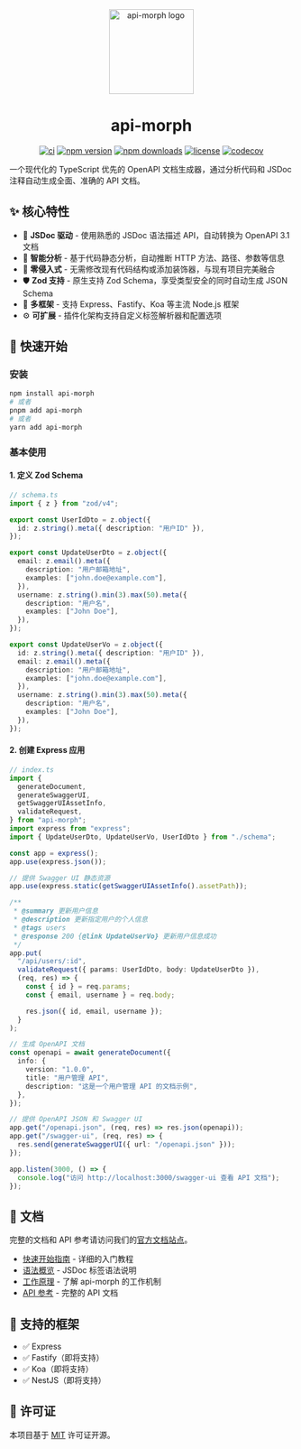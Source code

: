 <div align="center">
  <a href="https://yingzhi0808.github.io/api-morph/"><img src="https://yingzhi0808.github.io/api-morph/logo.svg" alt="api-morph logo" width="150" height="150"></a>
  <h1>api-morph</h1>
</div>

<div align="center">

[![ci](https://github.com/yingzhi0808/api-morph/actions/workflows/ci.yml/badge.svg?branch=main)](https://github.com/yingzhi0808/api-morph/actions/workflows/ci.yml)
[![npm version](https://img.shields.io/npm/v/api-morph.svg)](https://www.npmjs.com/package/api-morph)
[![npm downloads](https://img.shields.io/npm/dm/api-morph.svg)](https://www.npmjs.com/package/api-morph)
[![license](https://img.shields.io/npm/l/api-morph.svg)](https://github.com/yingzhi0808/api-morph/blob/main/LICENSE)
[![codecov](https://codecov.io/gh/yingzhi0808/api-morph/graph/badge.svg?token=AK6BS4DRO1)](https://codecov.io/gh/yingzhi0808/api-morph)
</div>

一个现代化的 TypeScript 优先的 OpenAPI 文档生成器，通过分析代码和 JSDoc 注释自动生成全面、准确的 API 文档。

## ✨ 核心特性

- 📝 **JSDoc 驱动** - 使用熟悉的 JSDoc 语法描述 API，自动转换为 OpenAPI 3.1 文档
- 🤖 **智能分析** - 基于代码静态分析，自动推断 HTTP 方法、路径、参数等信息
- 🎯 **零侵入式** - 无需修改现有代码结构或添加装饰器，与现有项目完美融合
- 🛡️ **Zod 支持** - 原生支持 Zod Schema，享受类型安全的同时自动生成 JSON Schema
- 🔌 **多框架** - 支持 Express、Fastify、Koa 等主流 Node.js 框架
- ⚙️ **可扩展** - 插件化架构支持自定义标签解析器和配置选项

## 🚀 快速开始

### 安装

```bash
npm install api-morph
# 或者
pnpm add api-morph
# 或者
yarn add api-morph
```

### 基本使用

#### 1. 定义 Zod Schema

```typescript
// schema.ts
import { z } from "zod/v4";

export const UserIdDto = z.object({
  id: z.string().meta({ description: "用户ID" }),
});

export const UpdateUserDto = z.object({
  email: z.email().meta({
    description: "用户邮箱地址",
    examples: ["john.doe@example.com"],
  }),
  username: z.string().min(3).max(50).meta({
    description: "用户名",
    examples: ["John Doe"],
  }),
});

export const UpdateUserVo = z.object({
  id: z.string().meta({ description: "用户ID" }),
  email: z.email().meta({
    description: "用户邮箱地址",
    examples: ["john.doe@example.com"],
  }),
  username: z.string().min(3).max(50).meta({
    description: "用户名",
    examples: ["John Doe"],
  }),
});
```

#### 2. 创建 Express 应用

```typescript
// index.ts
import {
  generateDocument,
  generateSwaggerUI,
  getSwaggerUIAssetInfo,
  validateRequest,
} from "api-morph";
import express from "express";
import { UpdateUserDto, UpdateUserVo, UserIdDto } from "./schema";

const app = express();
app.use(express.json());

// 提供 Swagger UI 静态资源
app.use(express.static(getSwaggerUIAssetInfo().assetPath));

/**
 * @summary 更新用户信息
 * @description 更新指定用户的个人信息
 * @tags users
 * @response 200 {@link UpdateUserVo} 更新用户信息成功
 */
app.put(
  "/api/users/:id",
  validateRequest({ params: UserIdDto, body: UpdateUserDto }),
  (req, res) => {
    const { id } = req.params;
    const { email, username } = req.body;

    res.json({ id, email, username });
  }
);

// 生成 OpenAPI 文档
const openapi = await generateDocument({
  info: {
    version: "1.0.0",
    title: "用户管理 API",
    description: "这是一个用户管理 API 的文档示例",
  },
});

// 提供 OpenAPI JSON 和 Swagger UI
app.get("/openapi.json", (req, res) => res.json(openapi));
app.get("/swagger-ui", (req, res) => {
  res.send(generateSwaggerUI({ url: "/openapi.json" }));
});

app.listen(3000, () => {
  console.log("访问 http://localhost:3000/swagger-ui 查看 API 文档");
});
```

## 📖 文档

完整的文档和 API 参考请访问我们的[官方文档站点](https://api-morph.example.com)。

- [快速开始指南](https://api-morph.example.com/guides/getting-started) - 详细的入门教程
- [语法概览](https://api-morph.example.com/guides/syntax-overview) - JSDoc 标签语法说明
- [工作原理](https://api-morph.example.com/guides/working-principles) - 了解 api-morph 的工作机制
- [API 参考](https://api-morph.example.com/api/) - 完整的 API 文档

## 🔧 支持的框架

- ✅ Express
- ✅ Fastify（即将支持）
- ✅ Koa（即将支持）
- ✅ NestJS（即将支持）

## 📄 许可证

本项目基于 [MIT](_media/LICENSE) 许可证开源。
